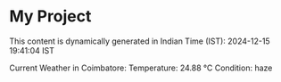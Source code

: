# My Project

This content is dynamically generated in Indian Time (IST): 2024-12-15 19:41:04 IST


Current Weather in Coimbatore:
Temperature: 24.88 °C
Condition: haze
